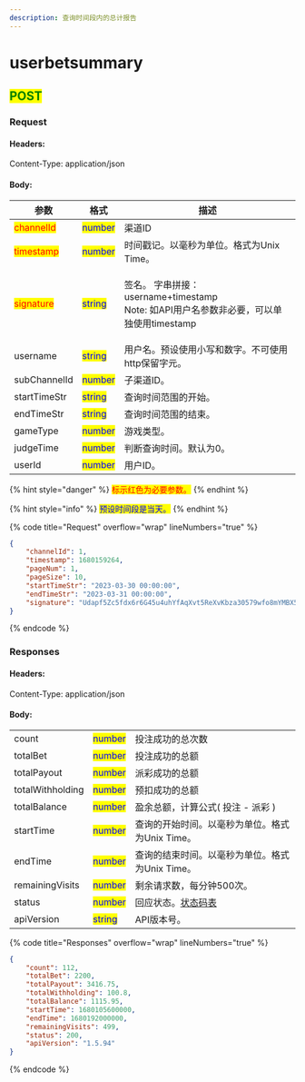 ```yaml
---
description: 查询时间段内的总计报告
---
```


# userbetsummary

## <mark style="color:green;">POST</mark>

### **Request**

#### Headers:

Content-Type: application/json

#### Body:

| 参数                                        | 格式                                      | 描述                                                                        |
| ----------------------------------------- | --------------------------------------- | ------------------------------------------------------------------------- |
| <mark style="color:red;">channelId</mark> | <mark style="color:blue;">number</mark> | 渠道ID                                                                      |
| <mark style="color:red;">timestamp</mark> | <mark style="color:blue;">number</mark> | 时间戳记。以毫秒为单位。格式为Unix Time。                                                 |
| <mark style="color:red;">signature</mark> | <mark style="color:blue;">string</mark> | <p>签名。 字串拼接：username+timestamp <br>Note: 如API用户名参数非必要，可以单独使用timestamp</p> |
| username                                  | <mark style="color:blue;">string</mark> | 用户名。预设使用小写和数字。不可使用http保留字元。                                               |
| subChannelId                              | <mark style="color:blue;">number</mark> | 子渠道ID。                                                                    |
| startTimeStr                              | <mark style="color:blue;">string</mark> | 查询时间范围的开始。                                                                |
| endTimeStr                                | <mark style="color:blue;">string</mark> | 查询时间范围的结束。                                                                |
| gameType                                  | <mark style="color:blue;">number</mark> | 游戏类型。                                                                     |
| judgeTime                                 | <mark style="color:blue;">number</mark> | 判断查询时间。默认为0。                                                              |
| userId                                    | <mark style="color:blue;">number</mark> | 用户ID。                                                                     |

{% hint style="danger" %}
<mark style="color:red;">标示红色为必要参数。</mark>
{% endhint %}

{% hint style="info" %}
<mark style="color:blue;">预设时间段是当天。</mark>
{% endhint %}

{% code title="Request" overflow="wrap" lineNumbers="true" %}
```json
{
    "channelId": 1,
    "timestamp": 1680159264,
    "pageNum": 1,
    "pageSize": 10,
    "startTimeStr": "2023-03-30 00:00:00",
    "endTimeStr": "2023-03-31 00:00:00",
    "signature": "Udapf5Zc5fdx6r6G45u4uhYfAqXvt5ReXvKbza30579wfo8mYMBX5Hho7wHFV/NYoCB2eiGJeYd0MzjtdmPqVYyoWsPVaQEwQPuCPG3GIDI1MKYKxWGxMl+ylpsEPgM1v6rcmrGKXq3E6rZC8LuYnqDGA75aKuOa2mLZKARJQyE="
}
```
{% endcode %}

### **Responses**

#### Headers:

Content-Type: application/json

#### Body:

|                  |                                         |                                                                               |
| ---------------- | --------------------------------------- | ----------------------------------------------------------------------------- |
| count            | <mark style="color:blue;">number</mark> | 投注成功的总次数                                                                      |
| totalBet         | <mark style="color:blue;">number</mark> | 投注成功的总额                                                                       |
| totalPayout      | <mark style="color:blue;">number</mark> | 派彩成功的总额                                                                       |
| totalWithholding | <mark style="color:blue;">number</mark> | 预扣成功的总额                                                                       |
| totalBalance     | <mark style="color:blue;">number</mark> | 盈余总额，计算公式( 投注 - 派彩 )                                                          |
| startTime        | <mark style="color:blue;">number</mark> | 查询的开始时间。以毫秒为单位。格式为Unix Time。                                                  |
| endTime          | <mark style="color:blue;">number</mark> | 查询的结束时间。以毫秒为单位。格式为Unix Time。                                                  |
| remainingVisits  | <mark style="color:blue;">number</mark> | 剩余请求数，每分钟500次。                                                                |
| status           | <mark style="color:blue;">number</mark> | 回应状态。[状态码表](../../ebet-zhuang-tai-ma.md#ebet-xiang-ying-de-zhuang-tai-dai-ma) |
| apiVersion       | <mark style="color:blue;">string</mark> | API版本号。                                                                       |

{% code title="Responses" overflow="wrap" lineNumbers="true" %}
```json
{
    "count": 112,
    "totalBet": 2200,
    "totalPayout": 3416.75,
    "totalWithholding": 100.8,
    "totalBalance": 1115.95,
    "startTime": 1680105600000,
    "endTime": 1680192000000,
    "remainingVisits": 499,
    "status": 200,
    "apiVersion": "1.5.94"
}
```
{% endcode %}
